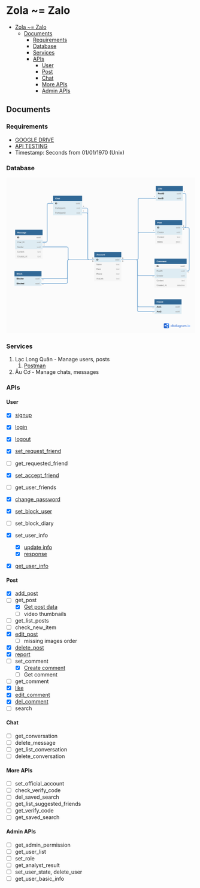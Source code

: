 # Zola ~= Zalo

- [Zola ~= Zalo](#zola--zalo)
  - [Documents](#documents)
    - [Requirements](#requirements)
    - [Database](#database)
    - [Services](#services)
    - [APIs](#apis)
      - [User](#user)
      - [Post](#post)
      - [Chat](#chat)
      - [More APIs](#more-apis)
      - [Admin APIs](#admin-apis)

## Documents

### Requirements
- [GOOGLE DRIVE](https://drive.google.com/drive/folders/1ii_FZnXnlrzpcdi5AwqHDAD82lV-0S8T?usp=sharing)
- [API TESTING](https://docs.google.com/spreadsheets/d/12-7goP0F4rkHljCae2DN6iesQMPO_0gtiVl8lKsxjPA/edit?usp=sharing)
- Timestamp: Seconds from 01/01/1970 (Unix)
### Database
![Diagram](docs/Zola.png)

### Services
1. Lạc Long Quân - Manage users, posts
   1. [Postman](docs/Zola.postman_collection.json)
2. Âu Cơ - Manage chats, messages

### APIs
#### User 
- [x] [signup](https://github.com/thanhpp/zola/commit/1a1bef3d247af842f8c1a16e8a4abea2c158e953)
- [x] [login](https://github.com/thanhpp/zola/issues/1)
- [x] [logout](https://github.com/thanhpp/zola/issues/3)
  
- [x] [set_request_friend](https://github.com/thanhpp/zola/issues/21)
- [ ] get_requested_friend
- [x] [set_accept_friend](https://github.com/thanhpp/zola/issues/21)
- [ ] get_user_friends

- [x] [change_password](https://github.com/thanhpp/zola/issues/26)

- [x] [set_block_user](https://github.com/thanhpp/zola/issues/19)
- [ ] set_block_diary

- [x] set_user_info
  - [x] [update info](https://github.com/thanhpp/zola/issues/58)
  - [x] [response](https://github.com/thanhpp/zola/issues/60)

- [x] [get_user_info](https://github.com/thanhpp/zola/issues/55)

#### Post
- [x] [add_post](https://github.com/thanhpp/zola/issues/5)
- [ ] get_post
  - [x] [Get post data](https://github.com/thanhpp/zola/issues/41)
  - [ ] video thumbnails
- [ ] get_list_posts
- [ ] check_new_item
- [x] [edit_post](https://github.com/thanhpp/zola/issues/7)
  - [ ] missing images order
- [x] [delete_post](https://github.com/thanhpp/zola/issues/17)
- [x] [report](https://github.com/thanhpp/zola/issues/10)
- [ ] set_comment
  - [x] [Create comment](https://github.com/thanhpp/zola/issues/28)
  - [ ] Get comment
- [ ] get_comment
- [x] [like](https://github.com/thanhpp/zola/issues/15)
- [x] [edit_comment](https://github.com/thanhpp/zola/issues/30)
- [x] [del_comment](https://github.com/thanhpp/zola/issues/31)
- [ ] search

#### Chat
- [ ] get_conversation
- [ ] delete_message
- [ ] get_list_conversation
- [ ] delete_conversation

#### More APIs
- [ ] set_official_account
- [ ] check_verify_code
- [ ] del_saved_search
- [ ] get_list_suggested_friends
- [ ] get_verify_code
- [ ] get_saved_search

#### Admin APIs
- [ ] get_admin_permission
- [ ] get_user_list
- [ ] set_role
- [ ] get_analyst_result
- [ ] set_user_state, delete_user
- [ ] get_user_basic_info
